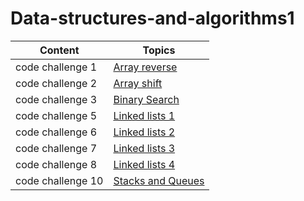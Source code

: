 # Data-structures-and-algorithms1



|  Content         |        Topics                                                         |
|------------------|-----------------------------------------------------------------------|
| code challenge 1 | [Array reverse](challenges/array_reverse/README.md)                   |
| code challenge 2 | [Array shift](challenges/array_shift/README.md)                       |
| code challenge 3 | [Binary Search](challenges/array_binary_search/README.md)             |
| code challenge 5 | [Linked lists 1](Data_Structures/linked_list/README.md)               |
| code challenge 6 | [Linked lists 2](Data_Structures/README.md)                           |
| code challenge 7 | [Linked lists 3](Data_Structures/readme.md)                           |
| code challenge 8 | [Linked lists 4](challenges/challenges/ll_zip/README.md)              |
| code challenge 10| [Stacks and Queues](Data_Structures/stacks_and_queues/README.md)      |
